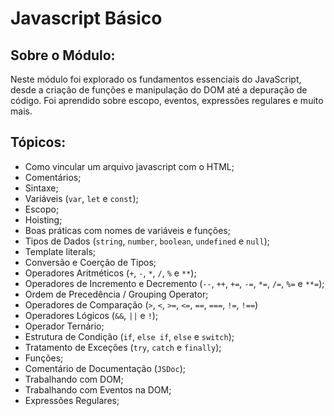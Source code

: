 # Javascript Básico

## Sobre o Módulo:

Neste módulo foi explorado os fundamentos essenciais do JavaScript, desde a criação de funções e manipulação do DOM até a depuração de código. Foi aprendido sobre escopo, eventos, expressões regulares e muito mais.

## Tópicos:

- Como vincular um arquivo javascript com o HTML;
- Comentários;
- Sintaxe;
- Variáveis (`var`, `let` e `const`);
- Escopo;
- Hoisting;
- Boas práticas com nomes de variáveis e funções;
- Tipos de Dados (`string`, `number`, `boolean`, `undefined` e `null`);
- Template literals;
- Conversão e Coerção de Tipos;
- Operadores Aritméticos (`+`, `-`, `*`, `/`, `%` e `**`);
- Operadores de Incremento e Decremento (`--`, `++`, `+=`, `-=`, `*=`, `/=`, `%=` e `**=`);
- Ordem de Precedência / Grouping Operator;
- Operadores de Comparação (`>`, `<`, `>=`, `<=`, `==`, `===`, `!=`, `!==`)
- Operadores Lógicos (`&&`, `||` e `!`);
- Operador Ternário;
- Estrutura de Condição (`if`, `else if`, `else` e `switch`);
- Tratamento de Exceções (`try`, `catch` e `finally`);
- Funções;
- Comentário de Documentação (`JSDoc`);
- Trabalhando com DOM;
- Trabalhando com Eventos na DOM;
- Expressões Regulares;
